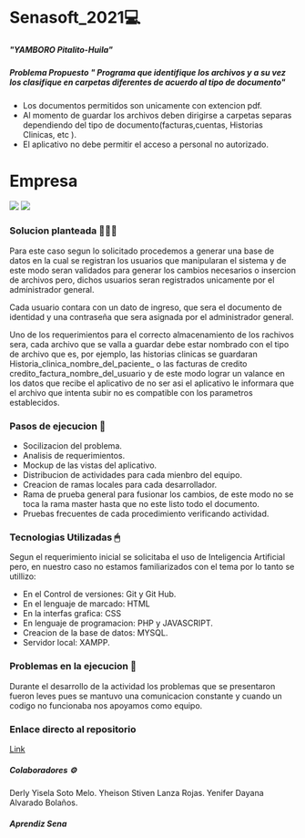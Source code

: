 # Senasoft_2021💻
##### "YAMBORO Pitalito-Huila"
##### Problema Propuesto " Programa que identifique los archivos y a su vez los clasifique en carpetas diferentes de acuerdo al tipo de documento"
- Los documentos permitidos son unicamente con extencion pdf.
- Al momento de guardar los archivos deben dirigirse a carpetas separas dependiendo del tipo de documento(facturas,cuentas, Historias Clinicas, etc  ).
- El aplicativo no debe permitir el acceso a personal no autorizado.

# Empresa

![](https://img.shields.io/github/stars/pandao/editor.md.svg) ![](https://img.shields.io/github/forks/pandao/editor.md.svg)



### Solucion planteada    👨🏽‍💻

Para este caso segun lo solicitado procedemos a generar una base de datos en la cual se registran los usuarios que manipularan el sistema y de este modo seran validados para generar los cambios necesarios o insercion de archivos pero, dichos usuarios seran registrados unicamente por el administrador general.

Cada usuario contara con un dato de ingreso, que sera el documento de identidad y una contraseña que sera asignada por el administrador general.

Uno de los requerimientos para el correcto almacenamiento de los rachivos sera, cada archivo que se valla a guardar debe estar nombrado con el tipo de archivo que es, por ejemplo, las historias clinicas se guardaran Historia_clinica_nombre_del_paciente_ o las facturas de credito  credito_factura_nombre_del_usuario y de este modo lograr un valance en los datos que recibe el aplicativo de no ser asi el aplicativo le informara que el archivo que intenta subir no es compatible con los parametros establecidos.

### Pasos de ejecucion    🔗
- Socilizacion del problema.
- Analisis de requerimientos.
- Mockup de las vistas del aplicativo.
- Distribucion de actividades para cada mienbro del equipo.
- Creacion de ramas locales para cada desarrollador.
- Rama de prueba general para fusionar los cambios, de este modo no se toca la rama master hasta que no este listo todo el documento.
- Pruebas frecuentes de cada procedimiento verificando actividad.

### Tecnologias Utilizadas     🖱
Segun el requerimiento inicial se solicitaba el uso de Inteligencia Artificial pero, en nuestro caso  no estamos familiarizados con el tema por lo tanto se utillizo:
- En el Control de versiones: Git y Git Hub.
- En el lenguaje de marcado: HTML
- En la interfas grafica: CSS
- En lenguaje de programacion: PHP y JAVASCRIPT.
- Creacion de la base de datos: MYSQL.
- Servidor local: XAMPP.

### Problemas en la ejecucion   📌
Durante el desarrollo de la actividad los problemas que se presentaron fueron leves pues se mantuvo una comunicacion constante y cuando un codigo no funcionaba nos apoyamos como equipo.



### Enlace directo al repositorio
[Link](https://derlyysoto98.github.io/Senasoft_Yamboro_2021/ "Link")

##### Colaboradores      ⚙️
Derly Yisela Soto Melo.
Yheison Stiven Lanza Rojas.
Yenifer Dayana Alvarado Bolaños.

##### Aprendiz Sena